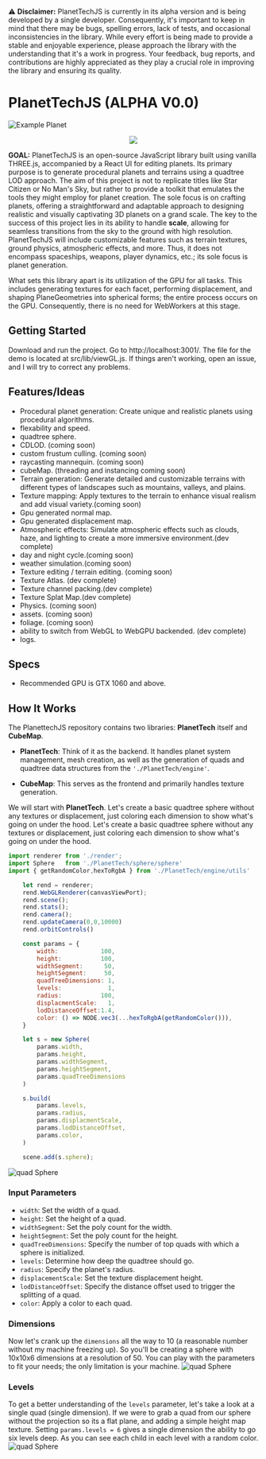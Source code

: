 ⚠️ **Disclaimer:** PlanetTechJS is currently in its alpha version and is being developed by a single developer. Consequently, it's important to keep in mind that there may be bugs, spelling errors, lack of tests, and occasional inconsistencies in the library. While every effort is being made to provide a stable and enjoyable experience, please approach the library with the understanding that it's a work in progress. Your feedback, bug reports, and contributions are highly appreciated as they play a crucial role in improving the library and ensuring its quality.


# PlanetTechJS (ALPHA V0.0) 
![Example Planet](./public/readmeImg/example-planet.png)

<p align="center">
  <img src="./public/readmeImg/img6.png" />
</p>


**GOAL:**
PlanetTechJS is an open-source JavaScript library built using vanilla THREE.js, accompanied by a React UI for editing planets. Its primary purpose is to generate procedural planets and terrains using a quadtree LOD approach. The aim of this project is not to replicate titles like Star Citizen or No Man's Sky, but rather to provide a toolkit that emulates the tools they might employ for planet creation. The sole focus is on crafting planets, offering a straightforward and adaptable approach to designing realistic and visually captivating 3D planets on a grand scale. The key to the success of this project lies in its ability to handle **scale**, allowing for seamless transitions from the sky to the ground with high resolution. PlanetTechJS will include customizable features such as terrain textures, ground physics, atmospheric effects, and more. Thus, it does not encompass spaceships, weapons, player dynamics, etc.; its sole focus is planet generation.

What sets this library apart is its utilization of the GPU for all tasks. This includes generating textures for each facet, performing displacement, and shaping PlaneGeometries into spherical forms; the entire process occurs on the GPU. Consequently, there is no need for WebWorkers at this stage.

## Getting Started
Download and run the project. Go to http://localhost:3001/. The file for the demo is located at src/lib/viewGL.js. If things aren't working, open an issue, and I will try to correct any problems.


## Features/Ideas
- Procedural planet generation: Create unique and realistic planets using procedural algorithms.
- flexability and speed.
- quadtree sphere.
- CDLOD. (coming soon)
- custom frustum culling. (coming soon)
- raycasting mannequin. (coming soon)
- cubeMap. (threading and instancing coming soon)
- Terrain generation: Generate detailed and customizable terrains with different types of landscapes such as mountains, valleys, and plains.
- Texture mapping: Apply textures to the terrain to enhance visual realism and add visual variety.(coming soon)
- Gpu generated normal map.
- Gpu generated displacement map.
- Atmospheric effects: Simulate atmospheric effects such as clouds, haze, and lighting to create a more immersive environment.(dev complete)
- day and night cycle.(coming soon)
- weather simulation.(coming soon)
- Texture editing / terrain editing. (coming soon)
- Texture Atlas. (dev complete)
- Texture channel packing.(dev complete)
- Texture Splat Map.(dev complete)
- Physics. (coming soon)
- assets.  (coming soon)
- foliage. (coming soon)
- ability to switch from WebGL to WebGPU backended. (dev complete)
- logs.

## Specs
- Recommended GPU is GTX 1060 and above.

## How It Works
The PlanettechJS repository contains two libraries: **PlanetTech** itself and **CubeMap**.

- **PlanetTech**: Think of it as the backend. It handles planet system management, mesh creation, as well as the generation of quads and quadtree data structures from the `'./PlanetTech/engine'`.

- **CubeMap**: This serves as the frontend and primarily handles texture generation.

We will start with **PlanetTech**. Let's create a basic quadtree sphere without any textures or displacement, just coloring each dimension to show what's going on under the hood.
Let's create a basic quadtree sphere without any textures or displacement, just coloring each dimension to show what's going on under the hood.
```javascript
import renderer from './render';
import Sphere   from './PlanetTech/sphere/sphere'
import { getRandomColor,hexToRgbA } from './PlanetTech/engine/utils'

    let rend = renderer;
    rend.WebGLRenderer(canvasViewPort);
    rend.scene();
    rend.stats();
    rend.camera();
    rend.updateCamera(0,0,10000)
    rend.orbitControls()

    const params = {
        width:            100,
        height:           100,
        widthSegment:      50,
        heightSegment:     50,
        quadTreeDimensions: 1,
        levels:             1,
        radius:           100,
        displacmentScale:   1,
        lodDistanceOffset:1.4, 
        color: () => NODE.vec3(...hexToRgbA(getRandomColor())),
    }

    let s = new Sphere(
        params.width,
        params.height,
        params.widthSegment,
        params.heightSegment,
        params.quadTreeDimensions
    )

    s.build(
        params.levels,
        params.radius,
        params.displacmentScale,
        params.lodDistanceOffset,
        params.color,
    )

    scene.add(s.sphere);
```
![quad Sphere](./public/readmeImg/img2.png)

### Input Parameters

- `width`: Set the width of a quad.
- `height`: Set the height of a quad.
- `widthSegment`: Set the poly count for the width.
- `heightSegment`: Set the poly count for the height.
- `quadTreeDimensions`: Specify the number of top quads with which a sphere is initialized.
- `levels`: Determine how deep the quadtree should go.
- `radius`: Specify the planet's radius.
- `displacementScale`: Set the texture displacement height.
- `lodDistanceOffset`: Specify the distance offset used to trigger the splitting of a quad.
- `color`: Apply a color to each quad.

### Dimensions 
Now let's crank up the `dimensions` all the way to 10 (a reasonable number without my machine freezing up). So you'll be creating a sphere with 10x10x6 dimensions at a resolution of 50. You can play with the parameters to fit your needs; the only limitation is your machine.
![quad Sphere](./public/readmeImg/img3.png)

### Levels 
To get a better understanding of the `levels` parameter, let's take a look at a single quad (single dimension). If we were to grab a quad from our sphere without the projection so its a flat plane, and adding a simple height map texture. Setting `params.levels = 6` gives a single dimension the ability to go six levels deep. As you can see each child in each level with a random color. 
![quad Sphere](./public/readmeImg/img4.jpg)